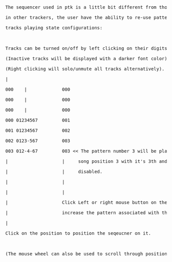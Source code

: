 <pre>
The sequencer used in ptk is a little bit different from those usually found<br>
in other trackers, the user have the ability to re-use patterns with different<br>
tracks playing state configurations:<br>
<br>
Tracks can be turned on/off by left clicking on their digits.<br>
(Inactive tracks will be displayed with a darker font color).<br>
(Right clicking will solo/unmute all tracks alternatively).<br>
|<br>
000    |             000<br>
000    |             000<br>
000    |             000<br>
000 01234567         001<br>
001 01234567         002<br>
002 0123-567         003<br>
003 012-4-67         003 << The pattern number 3 will be played during<br>
|                    |     song position 3 with it's 3th and 5th tracks<br>
|                    |     disabled.<br>
|                    |<br>
|                    |<br>
|                    Click Left or right mouse button on the right digits to<br>
|                    increase the pattern associated with the current position<br>
|<br>
Click on the position to position the seqeucner on it.<br>
<br>
(The mouse wheel can also be used to scroll through positions sequence).<br>
</pre>
